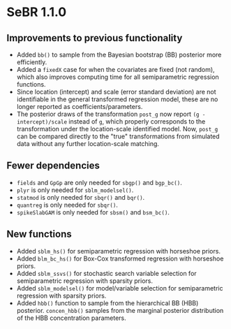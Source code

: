 # SeBR 1.1.0


## Improvements to previous functionality
* Added `bb()` to sample from the Bayesian bootstrap (BB) posterior more efficiently.
* Added a `fixedX` case for when the covariates are fixed (not random), which also improves computing time for all semiparametric regression functions.
* Since location (intercept) and scale (error standard deviation) are not identifiable in the general transformed regression model, these are no longer reported as coefficients/parameters.
* The posterior draws of the transformation `post_g` now report `(g - intercept)/scale` instead of `g`, which properly corresponds to the transformation under the location-scale identified model. Now, `post_g` can be compared directly to the "true" transformations from simulated data without any further location-scale matching. 

## Fewer dependencies
* `fields` and `GpGp` are only needed for `sbgp()` and `bgp_bc()`.
* `plyr` is only needed for `sblm_modelsel()`.
* `statmod` is only needed for `sbqr()` and `bqr()`.
* `quantreg` is only needed for `sbqr()`.  
* `spikeSlabGAM` is only needed for `sbsm()` and `bsm_bc()`.

## New functions
* Added `sblm_hs()` for semiparametric regression with horseshoe priors. 
* Added `blm_bc_hs()` for Box-Cox transformed regression with horseshoe priors. 
* Added `sblm_ssvs()` for stochastic search variable selection
for semiparametric regression with sparsity priors. 
* Added `sblm_modelsel()` for model/variable selection for semiparametric regression with sparsity priors.
* Added `hbb()` function to sample from the hierarchical BB (HBB) posterior. `concen_hbb()` samples from the marginal posterior distribution of the HBB concentration parameters.
